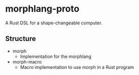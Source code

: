 # morphlang-proto

A Rust DSL for a shape-changeable computer.

## Structure

* morph
  * Implementation for the morphlang
* morph-macro
  * Macro implementation to use morph in a Rust program
